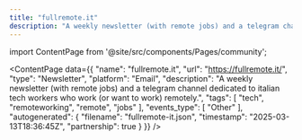 ```yaml
---
title: "fullremote.it"
description: "A weekly newsletter (with remote jobs) and a telegram channel dedicated to italian tech workers who work (or want to work) remotely."
---
```

import ContentPage from '@site/src/components/Pages/community';

<ContentPage
    data={{
  "name": "fullremote.it",
  "url": "https://fullremote.it/",
  "type": "Newsletter",
  "platform": "Email",
  "description": "A weekly newsletter (with remote jobs) and a telegram channel dedicated to italian tech workers who work (or want to work) remotely.",
  "tags": [
    "tech",
    "remoteworking",
    "remote",
    "jobs"
  ],
  "events_type": [
    "Other"
  ],
  "autogenerated": {
    "filename": "fullremote-it.json",
    "timestamp": "2025-03-13T18:36:45Z",
    "partnership": true
  }
}}
/>
